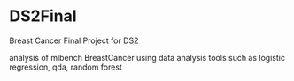 # DS2Final
Breast Cancer Final Project for DS2

analysis of mlbench BreastCancer using data analysis tools such as logistic regression, qda, random forest
